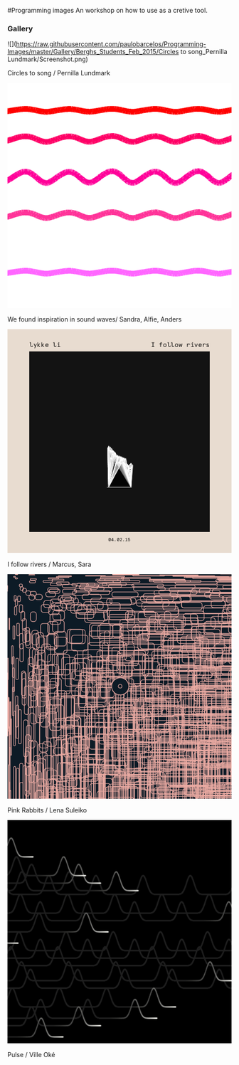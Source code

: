 #Programming images
An workshop on how to use as a cretive tool.

### Gallery
![](https://raw.githubusercontent.com/paulobarcelos/Programming-Images/master/Gallery/Berghs_Students_Feb_2015/Circles to song_Pernilla Lundmark/Screenshot.png)

Circles to song / Pernilla Lundmark

![](https://raw.githubusercontent.com/paulobarcelos/Programming-Images/master/Gallery/Berghs_Students_Feb_2015/Ljudv_g/screenshot.png)

We found inspiration in sound waves/ Sandra, Alfie, Anders

![](https://raw.githubusercontent.com/paulobarcelos/Programming-Images/master/Gallery/Berghs_Students_Feb_2015/marcusochsara/screenshot.png)

I follow rivers / Marcus, Sara

![](https://raw.githubusercontent.com/paulobarcelos/Programming-Images/master/Gallery/Berghs_Students_Feb_2015/Pink_rabbits/screenshot.png)

Pink Rabbits / Lena Suleiko

![](https://raw.githubusercontent.com/paulobarcelos/Programming-Images/master/Gallery/Berghs_Students_Feb_2015/Ville_Oke_Pulse/screenshot.png)

Pulse / Ville Oké